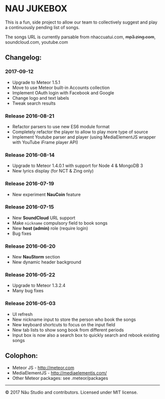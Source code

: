 NAU JUKEBOX
===========
This is a fun, side project to allow our team to collectively suggest and play a continuously pending list of songs.

The songs URL is currently parsable from nhaccuatui.com, ~~mp3.zing.com~~, soundcloud.com, youtube.com


Changelog:
----------

### 2017-09-12
- Upgrade to Meteor 1.5.1
- Move to use Meteor built-in Accounts collection
- Implement OAuth login with Facebook and Google
- Change logo and text labels
- Tweak search results

### Release 2016-08-21
- Refactor parsers to use new ES6 module format
- Completely refactor the player to allow to play more type of source
- Implement Youtube parser and player (using MediaElementJS wrapper with YouTube iFrame player API)

### Release 2016-08-14
- Upgrade to Meteor 1.4.0.1 with support for Node 4 & MongoDB 3
- New lyrics display (for NCT & Zing only)

### Release 2016-07-19
- New experiment __NauCoin__ feature

### Release 2016-07-15
- New __SoundCloud__ URL support
- Make `nickname` compulsory field to book songs
- New __host (admin)__ role (require login)
- Bug fixes

### Release 2016-06-20
- New __NauStorm__ section
- New dynamic header background

### Release 2016-05-22
- Upgrade to Meteor 1.3.2.4
- Many bug fixes

### Release 2016-05-03
- UI refresh
- New nickname input to store the person who book the songs
- New keyboard shortcuts to focus on the input field
- New tab lists to show song book from different periods
- Input box is now also a search box to quickly search and rebook existing songs

Colophon:
---------
- Meteor JS - http://meteor.com
- MediaElementJS - http://mediaelementjs.com/
- Other Meteor packages: see .meteor/packages

---
© 2017 Nâu Studio and contributors. Licensed under MIT license.
